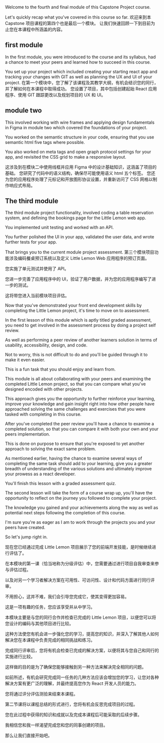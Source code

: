 Welcome to the fourth and final module of this Capstone Project course.

Let's quickly recap what you've covered in this course so far.
欢迎来到本 Capstone 项目课程的第四个也是最后一个模块。
让我们快速回顾一下到目前为止您在本课程中所涵盖的内容。

## first module

In the first module, you were introduced to the course and its syllabus, had a chance to meet your peers and learned how to succeed in this course.

You set up your project which included creating your starting react app and tracking your changes with GIT as well as planning the UX and UI of your project.
在第一个模块中，您了解了该课程及其教学大纲，有机会结识您的同行，并了解如何在本课程中取得成功。
您设置了项目，其中包括创建起始 React 应用程序、使用 GIT 跟踪更改以及规划项目的 UX 和 UI。

## module two

This involved working with wire frames and applying design fundamentals in Figma in module two which covered the foundations of your project.

You worked on the semantic structure in your code, ensuring that you use semantic html five tags where possible.

You also worked on meta tags and open graph protocol settings for your app, and revisited the CSS grid to make a responsive layout.

这涉及到在模块二中使用线框并应用 Figma 中的设计基础知识，这涵盖了项目的基础。
您研究了代码中的语义结构，确保尽可能使用语义 html 五个标签。
您还为您的应用程序处理了元标记和开放图形协议设置，并重新访问了 CSS 网格以制作响应式布局。

## The third module

The third module project functionality, involved coding a table reservation system, and defining the bookings page for the Little Lemon web app.

You implemented unit testing and worked with an API.

You further polished the UI in your app, validated the user data, and wrote further tests for your app.

That brings you to the current module project assessment.
第三个模块项目功能涉及编码餐桌预订系统以及定义 Little Lemon Web 应用程序的预订页面。

您实施了单元测试并使用了 API。

您进一步完善了应用程序中的 UI，验证了用户数据，并为您的应用程序编写了进一步的测试。

这将带您进入当前模块项目评估。

Now that you've demonstrated your front end development skills by completing the Little Lemon project, it's time to move on to assessment.

In the first lesson of this module which is aptly titled graded assessment, you need to get involved in the assessment process by doing a project self review.

As well as performing a peer review of another learners solution in terms of usability, accessibility, design, and code.

Not to worry, this is not difficult to do and you'll be guided through it to make it even easier.

This is a fun task that you should enjoy and learn from.

This module is all about collaborating with your peers and examining the completed Little Lemon project, so that you can compare what you've designed encoded with other projects.

This approach gives you the opportunity to further reinforce your learning, improve your knowledge and gain insight right into how other people have approached solving the same challenges and exercises that you were tasked with completing in this course.

After you've completed the peer review you'll have a chance to examine a completed solution, so that you can compare it with both your own and your peers implementation.

This is done on purpose to ensure that you're exposed to yet another approach to solving the exact same problem.

As mentioned earlier, having the chance to examine several ways of completing the same task should add to your learning, give you a greater breadth of understanding of the various solutions and ultimately improve your prowess as a react developer.

You'll finish this lesson with a graded assessment quiz.

The second lesson will take the form of a course wrap up, you'll have the opportunity to reflect on the journey you followed to complete your project.

The knowledge you gained and your achievements along the way as well as potential next steps following the completion of this course.

I'm sure you're as eager as I am to work through the projects you and your peers have created.

So let's jump right in.







现在您已经通过完成 Little Lemon 项目展示了您的前端开发技能，是时候继续进行评估了。

在本模块的第一课（恰当地称为分级评估）中，您需要通过进行项目自我审查来参与评估过程。

以及对另一个学习者解决方案在可用性、可访问性、设计和代码方面进行同行评审。

不用担心，这并不难，我们会引导您完成它，使其变得更加容易。

这是一项有趣的任务，您应该享受并从中学习。

本模块主要是与您的同行合作并检查已完成的 Little Lemon 项目，以便您可以将您设计的编码与其他项目进行比较。

这种方法使您有机会进一步强化您的学习，提高您的知识，并深入了解其他人如何解决您在本课程中负责完成的相同挑战和练习。

完成同行评审后，您将有机会检查已完成的解决方案，以便将其与您自己和同行的实施进行比较。

这样做的目的是为了确保您能够接触到另一种方法来解决完全相同的问题。

如前所述，有机会研究完成同一任务的几种方法应该会增加您的学习，让您对各种解决方案有更广泛的理解，并最终提高您作为 React 开发人员的能力。

您将通过评分评估测验来结束本课程。

第二节课将以课程总结的形式进行，您将有机会反思完成项目的过程。

您在此过程中获得的知识和成就以及完成本课程后可能采取的后续步骤。

我相信您和我一样渴望完成您和您的同事创建的项目。

那么让我们直接开始吧。